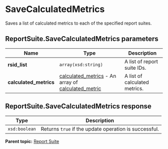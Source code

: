 # SaveCalculatedMetrics

Saves a list of calculated metrics to each of the specified report suites.

## ReportSuite.SaveCalculatedMetrics parameters

|Name|Type|Description|
|----|----|-----------|
| **rsid_list** | `array(xsd:string)` |A list of report suite IDs.|
| **calculated_metrics** | [calculated_metrics](../../data_types/r_calculated_metrics.md#) - An array of [calculated_metric](../../data_types/r_calculated_metric.md#) | A list of calculated metrics.|

## ReportSuite.SaveCalculatedMetrics response

|Type|Description|
|----|-----------|
| `xsd:boolean` |Returns `true` if the update operation is successful.|

**Parent topic:** [Report Suite](../../methods/report_suite/r_methods_reportsuite.md)

